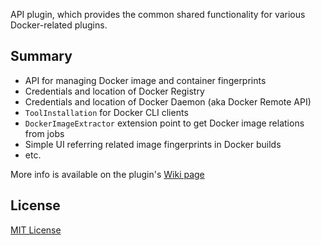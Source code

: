 API plugin, which provides the common shared functionality for various Docker-related plugins.

Summary
---

* API for managing Docker image and container fingerprints
* Credentials and location of Docker Registry
* Credentials and location of Docker Daemon (aka Docker Remote API)
* <code>ToolInstallation</code> for Docker CLI clients
* <code>DockerImageExtractor</code> extension point to get Docker image relations from jobs
* Simple UI referring related image fingerprints in Docker builds
* etc.

More info is available on the plugin's [Wiki page](https://wiki.jenkins-ci.org/display/JENKINS/Docker+Commons+Plugin)


License
---
[MIT License](http://opensource.org/licenses/MIT)
